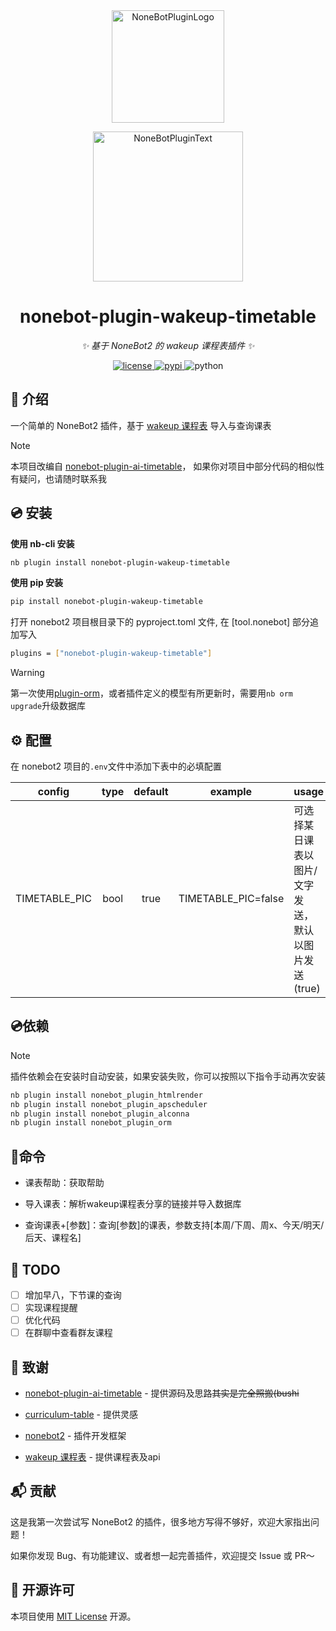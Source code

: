 <div align="center">
  <a href="https://v2.nonebot.dev/store"><img src="https://github.com/A-kirami/nonebot-plugin-template/blob/resources/nbp_logo.png" width="180" height="180" alt="NoneBotPluginLogo"></a>
  <br>
  <p><img src="https://github.com/A-kirami/nonebot-plugin-template/blob/resources/NoneBotPlugin.svg" width="240" alt="NoneBotPluginText"></p>
</div>

<div align="center">

# nonebot-plugin-wakeup-timetable

_✨ 基于 NoneBot2 的 wakeup 课程表插件 ✨_

<a href="./LICENSE">
    <img src="https://img.shields.io/github/license/owner/nonebot-plugin-template.svg" alt="license">
</a>
<a href="https://pypi.python.org/pypi/nonebot-plugin-wakeup-timetable">
    <img src="https://img.shields.io/pypi/v/nonebot-plugin-template.svg" alt="pypi">
</a>
<img src="https://img.shields.io/badge/python-3.8+-blue.svg" alt="python">

</div>

## 📖 介绍

一个简单的 NoneBot2 插件，基于 [wakeup 课程表](https://www.wakeup.fun/) 导入与查询课表

> [!NOTE]
> 本项目改编自 [nonebot-plugin-ai-timetable](https://github.com/maoxig/nonebot-plugin-ai-timetable)，
> 如果你对项目中部分代码的相似性有疑问，也请随时联系我

## 💿 安装


**使用 nb-cli 安装**
  ```bash
  nb plugin install nonebot-plugin-wakeup-timetable
  ```

**使用 pip 安装**
  ```bash
  pip install nonebot-plugin-wakeup-timetable
  ```
  打开 nonebot2 项目根目录下的 pyproject.toml 文件, 在 [tool.nonebot] 部分追加写入
  ```bash
  plugins = ["nonebot-plugin-wakeup-timetable"]
  ```


> [!WARNING]
> 第一次使用[plugin-orm](https://github.com/nonebot/plugin-orm)，或者插件定义的模型有所更新时，需要用`nb orm upgrade`升级数据库


## ⚙️ 配置

在 nonebot2 项目的`.env`文件中添加下表中的必填配置

|         config          | type  | default |          example           | usage                                                                                                 |
| :---------------------: | :---: | :-----: | :------------------------: | :---------------------------------------------------------------------------------------------------- |
|      TIMETABLE_PIC      | bool  |  true   |    TIMETABLE_PIC=false     | 可选择某日课表以图片/文字发送，默认以图片发送(true)                                                          |

## 💿依赖

> [!NOTE]
> 插件依赖会在安装时自动安装，如果安装失败，你可以按照以下指令手动再次安装

```python
nb plugin install nonebot_plugin_htmlrender
nb plugin install nonebot_plugin_apscheduler
nb plugin install nonebot_plugin_alconna
nb plugin install nonebot_plugin_orm
```

## 🎉命令

 * 课表帮助：获取帮助

 * 导入课表：解析wakeup课程表分享的链接并导入数据库

 * 查询课表+[参数]：查询[参数]的课表，参数支持[本周/下周、周x、今天/明天/后天、课程名]
  
 ## 📝 TODO

  * [ ] 增加早八，下节课的查询
  * [ ] 实现课程提醒
  * [ ] 优化代码
  * [ ] 在群聊中查看群友课程
        
 ## 🙏 致谢

 * [nonebot-plugin-ai-timetable](https://github.com/maoxig/nonebot-plugin-ai-timetable) - 提供源码及思路~~其实是完全照搬(bushi~~

 * [curriculum-table](https://github.com/shangxueink/koishi-shangxue-apps/tree/main/plugins/curriculum-table) - 提供灵感

 * [nonebot2](https://github.com/nonebot/nonebot2) - 插件开发框架
    
 * [wakeup 课程表](https://www.wakeup.fun/) - 提供课程表及api

 ## 📬 贡献
 
这是我第一次尝试写 NoneBot2 的插件，很多地方写得不够好，欢迎大家指出问题！

如果你发现 Bug、有功能建议、或者想一起完善插件，欢迎提交 Issue 或 PR～


 ## 📄 开源许可

本项目使用 [MIT License](https://www.google.com/search?q=LICENSE) 开源。